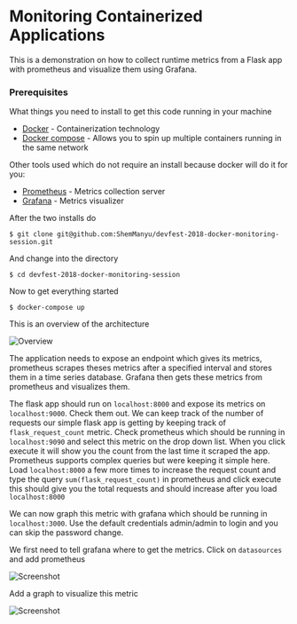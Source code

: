 # Monitoring Containerized Applications

This is a demonstration on how to collect runtime metrics from a Flask app with prometheus and visualize them using Grafana. 

### Prerequisites

What things you need to install to get this code running in your machine

* [Docker](https://www.docker.com/get-started) - Containerization technology
* [Docker compose](https://docs.docker.com/compose/install/) - Allows you to spin up multiple containers running in the same network

Other tools used which do not require an install because docker will do it for you:

* [Prometheus](https://prometheus.io/) - Metrics collection server
* [Grafana](https://grafana.com/) - Metrics visualizer

After the two installs do

```
$ git clone git@github.com:ShemManyu/devfest-2018-docker-monitoring-session.git
```
And change into the directory 

```
$ cd devfest-2018-docker-monitoring-session
```

Now to get everything started 

```
$ docker-compose up
```
This is an overview of the architecture

![Overview](overview.png)

The application needs to expose an endpoint which gives its metrics, prometheus scrapes theses metrics after a specified interval and stores them in a time series
database. Grafana then gets these metrics from prometheus and visualizes them.

The flask app should run on ```localhost:8000``` and expose its metrics on ```localhost:9000```. Check them out.
We can keep track of the number of requests our simple flask app is getting by keeping track of ```flask_request_count``` metric.
Check prometheus which should be running in ```localhost:9090``` and select this metric on the drop down list. When you click execute it will show you the 
count from the last time it scraped the app.
Prometheus supports complex queries but were keeping it simple here. Load ```localhost:8000``` a few more times to increase the request count
and type the query ```sum(flask_request_count)``` in prometheus and click execute this should give you the total requests and should increase after you load
```localhost:8000```

We can now graph this metric with grafana which should be running in ```localhost:3000```.
Use the default credentials admin/admin to login and you can skip the password change.

We first need to tell grafana where to get the metrics. Click on ```datasources``` and add prometheus

![Screenshot](prometheus.png)

Add a graph to visualize this metric

![Screenshot](graph.png)
